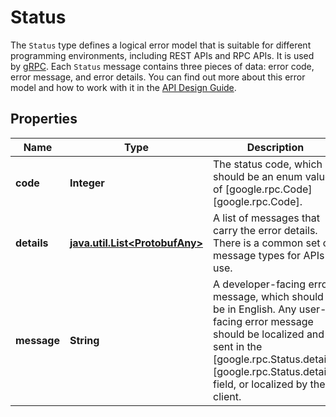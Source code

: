 

# Status

The `Status` type defines a logical error model that is suitable for different programming environments, including REST APIs and RPC APIs. It is used by [gRPC](https://github.com/grpc). Each `Status` message contains three pieces of data: error code, error message, and error details.  You can find out more about this error model and how to work with it in the [API Design Guide](https://cloud.google.com/apis/design/errors).

## Properties

Name | Type | Description | Notes
------------ | ------------- | ------------- | -------------
**code** | **Integer** | The status code, which should be an enum value of [google.rpc.Code][google.rpc.Code]. |  [optional]
**details** | [**java.util.List&lt;ProtobufAny&gt;**](ProtobufAny.md) | A list of messages that carry the error details.  There is a common set of message types for APIs to use. |  [optional]
**message** | **String** | A developer-facing error message, which should be in English. Any user-facing error message should be localized and sent in the [google.rpc.Status.details][google.rpc.Status.details] field, or localized by the client. |  [optional]



